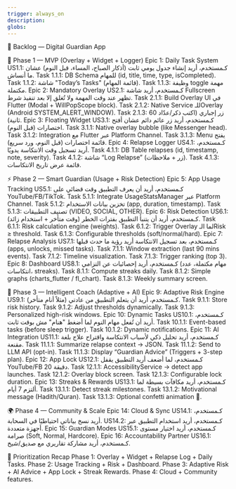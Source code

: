 ```yaml
---
trigger: always_on
description: 
globs: 
---
```


📌 Backlog — Digital Guardian App

🎯 Phase 1 — MVP (Overlay + Widget + Logger)
Epic 1: Daily Task System
US1.1: كـمستخدم، أريد إنشاء جدول يومي ثابت (أذكار الصباح، المساء، قبل النوم) عشان ما أنساش.
Task 1.1.1: DB Schema للمهام (id, title, time, type, isCompleted).
Task 1.1.2: شاشة "Today’s Tasks" (قائمة المهام).
Task 1.1.3: وظيفة toggle مهمة مكتملة.
Epic 2: Mandatory Overlay
US2.1: كـمستخدم، أريد شاشة Fullscreen تظهر عند وقت المهمة ولا تُغلق إلا بعد تنفيذ شرط.
Task 2.1.1: Build Overlay UI في Flutter (Modal + WillPopScope block).
Task 2.1.2: Native Service للـOverlay (Android SYSTEM_ALERT_WINDOW).
Task 2.1.3: زر إجباري (اكتب ذكر/عدّاد 60 ثانية).
Epic 3: Floating Widget
US3.1: كـمستخدم، أريد زر عائم دائم عشان أفتح اختصارات (قبل النوم).
Task 3.1.1: Native overlay bubble (like Messenger head).
Task 3.1.2: Integration مع Flutter عبر Platform Channel.
Task 3.1.3: Menu يفتح قائمة اختصارات (قبل النوم، ورد سريع).
Epic 4: Relapse Logger
US4.1: كـمستخدم، أريد تسجيل وقت الانتكاسة يدويًا.
Task 4.1.1: DB Table relapses (id, timestamp, note, severity).
Task 4.1.2: شاشة “Log Relapse” (زر + ملاحظات).
Task 4.1.3: قائمة عرض تاريخ الانتكاسات.

⚡ Phase 2 — Smart Guardian (Usage + Risk Detection)
Epic 5: App Usage Tracking
US5.1: كـمستخدم، أريد أن يعرف التطبيق وقت قضائي على YouTube/FB/TikTok.
Task 5.1.1: Integrate UsageStatsManager عبر Platform Channel.
Task 5.1.2: تخزين بيانات الاستخدام (app, duration, timestamp).
Task 5.1.3: تصنيف التطبيقات (VIDEO, SOCIAL, OTHER).
Epic 6: Risk Detection
US6.1: كـمستخدم، أريد أن يتنبأ التطبيق بفترات الخطر (وقت متأخر + استخدام زائد).
Task 6.1.1: Risk calculation engine (weights).
Task 6.1.2: Trigger Overlay لما الـRisk ≥ threshold.
Task 6.1.3: Configurable thresholds (soft/normal/hard).
Epic 7: Relapse Analysis
US7.1: كـمستخدم، بعد تسجيل الانتكاسة أريد رؤية ما حدث قبلها (apps, unlocks, missed tasks).
Task 7.1.1: Window extraction (last 90 mins events).
Task 7.1.2: Timeline visualization.
Task 7.1.3: Trigger ranking (top 3).
Epic 8: Dashboard
US8.1: كـمستخدم، أريد إحصائيات عن التزامي (مهام مكتملة، عدد انتكاسات، streaks).
Task 8.1.1: Compute streaks daily.
Task 8.1.2: Simple graphs (charts_flutter / fl_chart).
Task 8.1.3: Weekly summary screen.

🤖 Phase 3 — Intelligent Coach (Adaptive + AI)
Epic 9: Adaptive Risk Engine
US9.1: كـمستخدم، أريد أن يتعلم التطبيق من عادتي (مثلاً أنام متأخر).
Task 9.1.1: Store risk history.
Task 9.1.2: Adjust thresholds dynamically.
Task 9.1.3: Personalized high-risk windows.
Epic 10: Dynamic Tasks
US10.1: كـمستخدم، أريد أن تُفعل مهام النوم لما أضغط "هنام" مش بوقت ثابت.
Task 10.1.1: Event-based tasks (before sleep trigger).
Task 10.1.2: Dynamic notifications.
Epic 11: AI Integration
US11.1: كـمستخدم، أريد تحليل ذكي لأسباب الانتكاسة واقتراح علاج بلغة مقنعة.
Task 11.1.1: Summarize relapse context → JSON.
Task 11.1.2: Send to LLM API (opt-in).
Task 11.1.3: Display “Guardian Advice” (Triggers + 3-step plan).
Epic 12: App Lock
US12.1: كـمستخدم، لما أضعف أريد التطبيق يقفل YouTube/FB 20 دقيقة.
Task 12.1.1: AccessibilityService → detect app launches.
Task 12.1.2: Overlay block screen.
Task 12.1.3: Configurable lock duration.
Epic 13: Streaks & Rewards
US13.1: كـمستخدم، أريد مكافآت بسيطة لما ألتزم 7 أيام.
Task 13.1.1: Detect streak milestones.
Task 13.1.2: Motivational message (Hadith/Quran).
Task 13.1.3: Optional confetti animation 🎉.

🌍 Phase 4 — Community & Scale
Epic 14: Cloud & Sync
US14.1: كـمستخدم، أريد نسخ بياناتي احتياطيًا في السحابة.
US14.2: كـمستخدم، أريد استخدام التطبيق عبر أجهزة متعددة.
Epic 15: Guardian Modes
US15.1: كـمستخدم، أريد اختيار مستوى صرامة (Soft, Normal, Hardcore).
Epic 16: Accountability Partner
US16.1: كـمستخدم، أريد مشاركة تقاريري مع صديق/شيخ.

🎯 Prioritization Recap
Phase 1: Overlay + Widget + Relapse Log + Daily Tasks.
Phase 2: Usage Tracking + Risk + Dashboard.
Phase 3: Adaptive Risk + AI Advice + App Lock + Streak Rewards.
Phase 4: Cloud + Community features.


